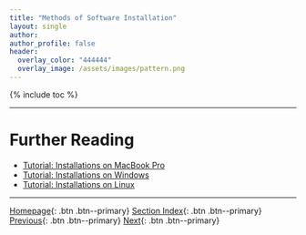 ```yaml
---
title: "Methods of Software Installation"
layout: single
author:
author_profile: false
header:
  overlay_color: "444444"
  overlay_image: /assets/images/pattern.png
---
```


{% include toc %}









___
# Further Reading
* [Tutorial: Installations on MacBook Pro](03A-tutorial-installations-on-mac.md)
* [Tutorial: Installations on Windows](03B-tutorial-installations-on-windows.md)
* [Tutorial: Installations on Linux](03C-tutorial-installations-on-linux.md)

___

[Homepage](../index.md){: .btn  .btn--primary}
[Section Index](00-SetUpComputingMachine-LandingPage.md){: .btn  .btn--primary}
[Previous](02C-basic-developer-libraries.md){: .btn  .btn--primary}
[Next](03A-tutorial-installations-on-mac.md){: .btn  .btn--primary}
